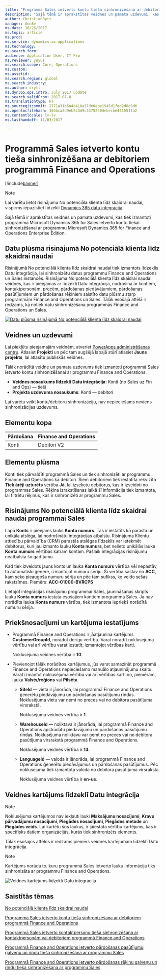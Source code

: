 ```yaml
---
title: "Programmā Sales ietverto kontu tieša sinhronizēšana ar debitoriem programmā Finance and Operations"
description: "Šajā tēmā ir aprakstītas veidnes un pamata uzdevumi, kas tiek izmantoti programmā Microsoft Dynamics 365 for Sales ietverto kontu sinhronizēšanai ar programmu Microsoft Dynamics 365 for Finance and Operations Enterprise Edition."
author: ChristianRytt
manager: AnnBe
ms.date: 10/26/2017
ms.topic: article
ms.prod: 
ms.service: dynamics-ax-applications
ms.technology: 
ms.search.form: 
audience: Application User, IT Pro
ms.reviewer: yuyus
ms.search.scope: Core, Operations
ms.custom: 
ms.assetid: 
ms.search.region: global
ms.search.industry: 
ms.author: crytt
ms.dyn365.ops.intro: July 2017 update
ms.search.validFrom: 2017-07-8
ms.translationtype: HT
ms.sourcegitcommit: 2771a31b5a4d418a27de0ebe1945d1fed2d8d6d6
ms.openlocfilehash: 16bbca2d9eb8c3d9c33752404ebecbe4415517a2
ms.contentlocale: lv-lv
ms.lasthandoff: 11/03/2017

---
```


# <a name="synchronize-accounts-directly-from-sales-to-customers-in-finance-and-operations"></a>Programmā Sales ietverto kontu tieša sinhronizēšana ar debitoriem programmā Finance and Operations

[!include[banner](../includes/banner.md)]

> [!NOTE]
> Lai varētu lietot risinājumu No potenciāla klienta līdz skaidrai naudai, vispirms iepazīstiet līdzekli [Dynamics 365 datu integrācija](/common-data-service/entity-reference/dynamics-365-integration).

Šajā tēmā ir aprakstītas veidnes un pamata uzdevumi, kas tiek izmantoti programmā Microsoft Dynamics 365 for Sales ietverto kontu tiešai sinhronizēšanai ar programmu Microsoft Dynamics 365 for Finance and Operations Enterprise Edition.

## <a name="data-flow-in-prospect-to-cash"></a>Datu plūsma risinājumā No potenciālā klienta līdz skaidrai naudai

Risinājumā No potenciālā klienta līdz skaidrai naudai tiek izmantots līdzeklis Datu integrācija, lai sinhronizētu datus programmu Finance and Operations un Sales instancēs.  Risinājuma No potenciālā klienta līdz skaidrai naudai veidnes, kas ir pieejamas ar līdzekli Datu integrācija, nodrošina ar kontiem, kontaktpersonām, precēm, pārdošanas piedāvājumiem, pārdošanas pasūtījumiem un pārdošanas rēķiniem saistīto datu plūsmu starp programmām Finance and Operations un Sales. Tālāk esošajā attēlā ir redzams, kā notiek datu sinhronizēšana programmās Finance and Operations un Sales.

[![Datu plūsma risinājumā No potenciālā klienta līdz skaidrai naudai](./media/prospect-to-cash-data-flow.png)](./media/prospect-to-cash-data-flow.png)

## <a name="templates-and-tasks"></a>Veidnes un uzdevumi

Lai piekļūtu pieejamajām veidnēm, atveriet [PowerApps administrēšanas centru](https://preview.admin.powerapps.com/dataintegration). Atlasiet **Projekti** un pēc tam augšējā labajā stūrī atlasiet **Jauns projekts**, lai atlasītu publiskās veidnes.

Tālāk norādītā veidne un pamata uzdevums tiek izmantoti programmā Sales ietverto kontu sinhronizēšanai ar programmu Finance and Operations.

- **Veidnes nosaukums līdzeklī Datu integrācija:** Konti (no Sales uz Fin and Ops) — tieši
- **Projekta uzdevuma nosaukums:** Konti — debitori

Lai varētu veikt kontu/debitoru sinhronizāciju, nav nepieciešams neviens sinhronizācijas uzdevums.

## <a name="entity-set"></a>Elementu kopa

| Pārdošana    | Finance and Operations |
|----------|------------------------|
| Konti | Debitori V2           |

## <a name="entity-flow"></a>Elementu plūsma

Konti tiek pārvaldīti programmā Sales un tiek sinhronizēti ar programmu Finance and Operations kā debitori. Šiem debitoriem tiek iestatīta rekvizīta **Tiek ārēji uzturēts** vērtība **Jā**, lai izsekotu debitorus, kas ir izveidoti no programmas Sales. Rēķina izrakstīšanas laikā šī informācija tiek izmantota, lai filtrētu rēķinus, kas ir sinhronizēti ar programmu Sales.

## <a name="prospect-to-cash-solution-for-sales"></a>Risinājums No potenciālā klienta līdz skaidrai naudai programmai Sales

Lapā **Konts** ir pieejams lauks **Konta numurs**. Tas ir iestatīts kā parasta un unikāla atslēga, lai nodrošinātu integrācijas atbalstu. Risinājuma Klientu attiecību pārvaldība (CRM) parastās atslēgas līdzeklis var ietekmēt debitorus, kuri jau izmanto lauku **Konta numurs**, bet nelieto unikālās lauka **Konta numurs** vērtības katram kontam. Pašlaik integrācijas risinājumu neatbalsta šo gadījumu.

Kad tiek izveidots jauns konts un lauka **Konta numurs** vērtība vēl nepastāv, to automātiski ģenerē, izmantojot numuru sēriju. Šī vērtība sastāv no **ACC**, kam seko pieaugoša numuru sērija un pēc tam sufikss, ko veido sešas rakstzīmes. Piemērs: **ACC-01000-BVRCPS**

Lietojot integrācijas risinājumu programmai Sales, jaunināšanas skripts lauku **Konta numurs** iestata esošajiem kontiem programmā Sales. Ja nav norādīta lauka **Konta numurs** vērtība, tiek izmantota iepriekš norādītā numuru sērija.

## <a name="preconditions-and-mapping-setup"></a>Priekšnosacījumi un kartējuma iestatījums

- Programmā Finance and Operations ir jāatjaunina kartējums **CustomerGroupId**, norādot derīgu vērtību. Varat norādīt noklusējuma vērtību vai arī vērtību varat iestatīt, izmantojot vērtības karti.

    Noklusējuma veidnes vērtība ir **10**.

- Pievienojot tālāk norādītos kartējumus, jūs varat samazināt programmā Finance and Operations nepieciešamo manuālo atjauninājumu skaitu. Varat izmantot noklusējuma vērtību vai arī vērtības karti no, piemēram, lauka **Valsts/reģions** vai **Pilsēta**.

    - **SiteId** — vieta ir jānorāda, lai programmā Finance and Operations ģenerētu piedāvājumu un pārdošanas pasūtījumu rindas. Noklusējuma vietu var ņemt no preces vai no debitora pasūtījuma virsrakstā.

        Noklusējuma veidnes vērtība ir **1**.

    - **WarehouseId** — noliktava ir jānorāda, lai programmā Finance and Operations apstrādātu piedāvājumu un pārdošanas pasūtījumu rindas. Noklusējuma noliktavu var ņemt no preces vai no debitora pasūtījuma virsrakstā programmā Finance and Operations.

        Noklusējuma veidnes vērtība ir **13**.

    - **LanguageId** — valoda ir jānorāda, lai programmā Finance and Operations ģenerētu piedāvājumus un pārdošanas pasūtījumus. Pēc noklusējuma tiek izmantota valoda no debitora pasūtījuma virsraksta.

        Noklusējuma veidnes vērtība ir **en-us**.

## <a name="template-mapping-in-data-integration"></a>Veidnes kartējums līdzeklī Datu integrācija

> [!NOTE]
> Noklusējuma kartējumos nav iekļauti lauki **Maksājumu nosacījumi**, **Kravu pārvadājumu nosacījumi**, **Piegādes nosacījumi**, **Piegādes metode** un **Piegādes veids**. Lai kartētu šos laukus, ir jāiestata vērtību kartējums, kas ir specifisks datiem organizācijās, kurās tiek sinhronizēts elements.

Tālāk esošajos attēlos ir redzams piemērs veidnes kartējumam līdzeklī Datu integrācija. 

> [!NOTE]
> Kartējums norāda to, kuru programmā Sales ietverto lauku informācija tiks sinhronizēta ar programmu Finance and Operations.

![Veidnes kartējums līdzeklī Datu integrācija](./media/accounts-direct-template-mapping-data-integrator-1.png)

## <a name="related-topics"></a>Saistītās tēmas


[No potenciālā klienta līdz skaidrai naudai](prospect-to-cash.md)

[Programmā Sales ietverto kontu tieša sinhronizēšana ar debitoriem programmā Finance and Operations](accounts-template-mapping-direct.md)

[Programmā Sales ietverto kontaktpersonu tieša sinhronizēšana ar kontaktpersonām vai debitoriem programmā Finance and Operations](contacts-template-mapping-direct.md)

[Programmā Finance and Operations ietverto pārdošanas pasūtījumu galveņu un rindu tieša sinhronizēšana ar programmu Sales](sales-order-template-mapping-direct.md)

[Programmā Finance and Operations ietverto pārdošanas rēķinu galveņu un rindu tieša sinhronizēšana ar programmu Sales](sales-invoice-template-mapping-direct.md)


